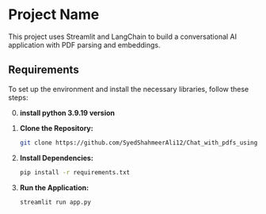 # Project Name

This project uses Streamlit and LangChain to build a conversational AI application with PDF parsing and embeddings.

## Requirements

To set up the environment and install the necessary libraries, follow these steps:

0. **install python 3.9.19 version**


1. **Clone the Repository:**

   ```bash
   git clone https://github.com/SyedShahmeerAli12/Chat_with_pdfs_using_langchain.git


2. **Install Dependencies:**
   ```bash
   pip install -r requirements.txt

3. **Run the Application:**
   ```bash
   streamlit run app.py







